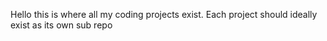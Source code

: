 Hello this is where all my coding projects exist. Each project should ideally exist as its own sub repo 
